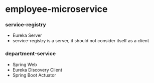 # employee-microservice

### service-registry
- Eureka Server
- service-registry is a server, it should not consider itself as a client

### department-service
- Spring Web
- Eureka Discovery Client
- Spring Boot Actuator


